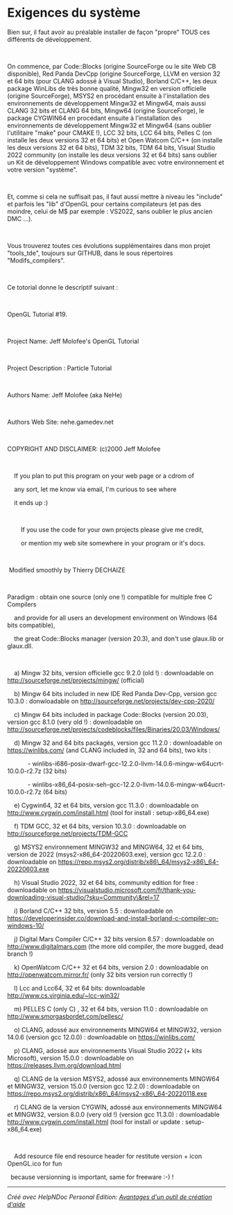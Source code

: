 # Exigences du système

Bien sur, il faut avoir au préalable installer de façon "propre" TOUS ces différents de développement.

&nbsp;

On commence, par Code::Blocks (origine SourceForge ou le site Web CB disponible), Red Panda DevCpp (origine SourceForge, LLVM en version 32 et 64 bits (pour CLANG adossé à Visual Studio), Borland C/C++, les deux package WinLibs de très bonne qualité, Mingw32 en version officielle (origine SourceForge), MSYS2 en procédant ensuite à l'installation des environnements de développement Mingw32 et Mingw64, mais aussi CLANG 32 bits et CLANG 64 bits, Mingw64 (origine SourceForge), le package CYGWIN64 en procédant ensuite à l'installation des environnements de développement Mingw32 et Mingw64 (sans oublier l'utilitaire "make" pour CMAKE \!), LCC 32 bits, LCC 64 bits, Pelles C (on installe les deux versions 32 et 64 bits) et Open Watcom C/C++ (on installe les deux versions 32 et 64 bits), TDM 32 bits, TDM 64 bits, Visual Studio 2022 community (on installe les deux versions 32 et 64 bits) sans oublier un Kit de développement Windows compatible avec votre environnement et votre version "système".

&nbsp;

Et, comme si cela ne suffisait pas, il faut aussi mettre à niveau les "include" et parfois les "lib" d'OpenGL pour certains compilateurs (et pas des moindre, celui de M$ par exemple : VS2022, sans oublier le plus ancien DMC ...).

&nbsp;

Vous trouverez toutes ces évolutions supplémentaires dans mon projet "tools\_tde", toujours sur GITHUB, dans le sous répertoires "Modifs\_compilers".&nbsp;

&nbsp;

Ce totorial donne le descriptif suivant :

&nbsp;

OpenGL Tutorial #19.

&nbsp;

Project Name: Jeff Molofee's OpenGL Tutorial

&nbsp;

Project Description : Particle Tutorial

&nbsp;

Authors Name: Jeff Molofee (aka NeHe)

&nbsp;

Authors Web Site: nehe.gamedev.net

&nbsp;

COPYRIGHT AND DISCLAIMER: (c)2000 Jeff Molofee

&nbsp;

&nbsp; &nbsp; If you plan to put this program on your web page or a cdrom of

&nbsp; &nbsp; any sort, let me know via email, I'm curious to see where

&nbsp; &nbsp; it ends up :)

&nbsp;

&nbsp; &nbsp; &nbsp; &nbsp; If you use the code for your own projects please give me credit,

&nbsp; &nbsp; &nbsp; &nbsp; or mention my web site somewhere in your program or it's docs.

&nbsp;

&nbsp;Modified smoothly by Thierry DECHAIZE

&nbsp;

Paradigm : obtain one source (only one \!) compatible for multiple free C Compilers

&nbsp; &nbsp; and provide for all users an development environment on Windows (64 bits compatible),

&nbsp; &nbsp; the great Code::Blocks manager (version 20.3), and don't use glaux.lib or glaux.dll.

&nbsp;

&nbsp; &nbsp; a) Mingw 32 bits, version officielle gcc 9.2.0 (old \!) : downloadable on http://sourceforge.net/projects/mingw/ (official)&nbsp;

&nbsp; &nbsp; b) Mingw 64 bits included in new IDE Red Panda Dev-Cpp, version gcc 10.3.0 : donwloadable on http://sourceforge.net/projects/dev-cpp-2020/

&nbsp; &nbsp; c) Mingw 64 bits included in package Code::Blocks (version 20.03), version gcc 8.1.0 (very old \!) : downloadable on http://sourceforge.net/projects/codeblocks/files/Binaries/20.03/Windows/

&nbsp; &nbsp; d) Mingw 32 and 64 bits packagés, version gcc 11.2.0 : downloadable on&nbsp; https://winlibs.com/ (and CLANG included in, 32 and 64 bits), two kits :

&nbsp; &nbsp; &nbsp; &nbsp; &nbsp; &nbsp; - winlibs-i686-posix-dwarf-gcc-12.2.0-llvm-14.0.6-mingw-w64ucrt-10.0.0-r2.7z (32 bits)

&nbsp; &nbsp; &nbsp; &nbsp; &nbsp; &nbsp; - winlibs-x86\_64-posix-seh-gcc-12.2.0-llvm-14.0.6-mingw-w64ucrt-10.0.0-r2.7z (64 bits)

&nbsp; &nbsp; e) Cygwin64, 32 et 64 bits, version gcc 11.3.0 : downloadable on http://www.cygwin.com/install.html (tool for install : setup-x86\_64.exe)

&nbsp; &nbsp; f) TDM GCC, 32 et 64 bits, version 10.3.0 : downloadable on http://sourceforge.net/projects/TDM-GCC

&nbsp; &nbsp; g) MSYS2 environnement MINGW32 and MINGW64, 32 et 64 bits, version de 2022 (msys2-x86\_64-20220603.exe), version gcc 12.2.0 : downloadable on https://repo.msys2.org/distrib/x86\_64/msys2-x86\_64-20220603.exe

&nbsp; &nbsp; h) Visual Studio 2022, 32 et 64 bits, community edition for free : downloadable on https://visualstudio.microsoft.com/fr/thank-you-downloading-visual-studio/?sku=Community\&rel=17

&nbsp; &nbsp; i) Borland C/C++ 32 bits, version 5.5 : downloadable on https://developerinsider.co/download-and-install-borland-c-compiler-on-windows-10/

&nbsp; &nbsp; j) Digital Mars Compiler C/C++ 32 bits version 8.57 : downloadable on http://www.digitalmars.com (the more old compiler, the more bugged, dead branch \!)

&nbsp; &nbsp; k) OpenWatcom C/C++ 32 et 64 bits, version 2.0 : downloadable on http://openwatcom.mirror.fr/ (only 32 bits version run correctly \!)

&nbsp; &nbsp; l) Lcc and Lcc64, 32 et 64 bits: downloadable http://www.cs.virginia.edu/~lcc-win32/

&nbsp; &nbsp; m) PELLES C (only C) , 32 et 64 bits, version 11.0 : downloadable on http://www.smorgasbordet.com/pellesc/

&nbsp; &nbsp; o) CLANG, adossé aux environnements MINGW64 et MINGW32, version 14.0.6 (version gcc 12.0.0) : downloadable on https://winlibs.com/&nbsp;

&nbsp; &nbsp; p) CLANG, adossé aux environnements Visual Studio 2022 (+ kits Microsoft), version 15.0.0 : downloadable on https://releases.llvm.org/download.html

&nbsp; &nbsp; q) CLANG de la version MSYS2, adossé aux environnements MINGW64 et MINGW32, version 15.0.0 (version gcc 12.2.0) : downloadable on https://repo.msys2.org/distrib/x86\_64/msys2-x86\_64-20220118.exe

&nbsp; &nbsp; r) CLANG de la version CYGWIN, adossé aux environnements MINGW64 et MINGW32, version 8.0.0 (very old \!) (version gcc 11.3.0) : downloadable http://www.cygwin.com/install.html (tool for install or update : setup-x86\_64.exe)

&nbsp;

&nbsp; &nbsp; Add resource file end resource header for restitute version + icon OpenGL.ico for fun

&nbsp; because versionning is important, same for freeware :-) \!

***
_Créé avec HelpNDoc Personal Edition: [Avantages d'un outil de création d'aide](<https://www.helpauthoringsoftware.com/fr>)_
